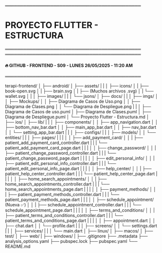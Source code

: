 ═════════════════════════════════════════════
# PROYECTO FLUTTER - ESTRUCTURA
═════════════════════════════════════════════
═════════════════════════════════════════════
#### 🔥 GITHUB - FRONTEND - S09 - LUNES 26/05/2025 - 11:20 AM
═════════════════════════════════════════════

terapi-frontend/
│
├── android/
│
├── assets/
|   |
│   ├── icons/
│   |   ├── book-open.svg
│   |   ├── brain.svg
│   |   ├── (Muchos archivos .svg)
│   |   └── wallet.svg
│   |
│   ├── images/
|   |
│   └── jsons/
│
├── docs/
|   |
│   ├── imgs/
│   │   ├── Mockups/
│   │   ├── Diagrama de Casos de Uso.png
│   │   ├── Diagrama de Clases.png
│   │   └── Diagrama de Despliegue.png 
|   |
│   ├── Diagrama de Casos de uso.puml
│   ├── Diagrama de Clases.puml
│   ├── Diagrama de Despliegue.puml
│   └── Proyecto Flutter - Estructura.md
│
├── ios/
│
├── lib/
|   |
│   ├── components/
│   │   ├── app_navigation.dart
│   │   ├── bottom_nav_bar.dart
│   │   ├── main_app_bar.dart
│   │   ├── nav_bar.dart
│   │   └── setting_app_bar.dart
|   |
│   ├── configs/
|   |
│   ├── models/
│   │   └── entities/
|   |
│   ├── pages/
|   |   |
│   │   ├── add_payment_card/
│   │   |   ├── patient_add_payment_card_controller.dart
|   |   |   └── patient_add_payment_card_page.dart
|   |   |
│   │   ├── change_password/
│   │   |   ├── patient_change_password_controller.dart
|   |   |   └── patient_change_password_page.dart
|   |   |
│   │   ├── edit_personal_info/
│   │   |   ├── patient_edit_personal_info_controller.dart
|   |   |   └── patient_edit_personal_info_page.dart
|   |   |
│   │   ├── help_center/
│   │   |   ├── patient_help_center_controller.dart
|   |   |   └── patient_help_center_page.dart
|   |   |
│   │   ├── home_search_appointments/
│   │   |   ├── home_search_appointments_controller.dart
|   |   |   └── home_search_appointments_page.dart
|   |   |
│   │   ├── payment_methods/
│   │   |   ├── patient_payment_methods_controller.dart
|   |   |   └── patient_payment_methods_page.dart
|   |   |
│   │   ├── schedule_appointment/ (Nueva ✅)
│   │   |   ├── schedule_appointment_controller.dart
|   |   |   └── schedule_appointment_page.dart
|   |   |
│   │   ├── terms_and_conditions/
│   │   |   ├── patient_terms_and_conditions_controller.dart
|   |   |   └── patient_terms_and_conditions_page.dart
|   |   |
│   │   ├── appointment.dart
│   │   ├── chat.dart
│   │   └── profile.dart
|   |
│   ├── screens/
│   │   └── settings.dart
|   |
│   ├── services/
|   |
│   └── main.dart
│
├── linux/
│
├── macos/
│
├── test/
│
├── web/
|
├── windows/
|
├── .gitignore
├── .metadata
├── analysis_options.yaml
├── pubspec.lock
├── pubspec.yaml
└── README.md
